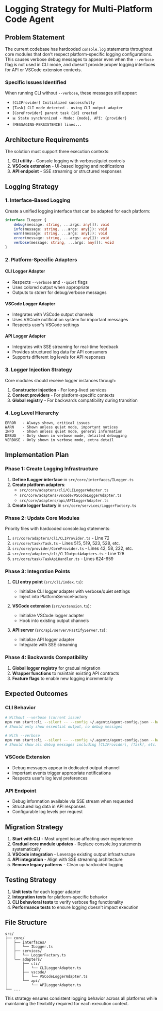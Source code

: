 # Logging Strategy for Multi-Platform Code Agent

## Problem Statement

The current codebase has hardcoded `console.log` statements throughout core modules that don't respect platform-specific logging configurations. This causes verbose debug messages to appear even when the `--verbose` flag is not used in CLI mode, and doesn't provide proper logging interfaces for API or VSCode extension contexts.

### Specific Issues Identified

When running CLI without `--verbose`, these messages still appear:

- `[CLIProvider] Initialized successfully`
- `[Task] CLI mode detected - using CLI output adapter`
- `[CoreProvider] parent task {id} created`
- `📊 State synchronized - Mode: {mode}, API: {provider}`
- `[MESSAGING-PERSISTENCE] lines...`

## Architecture Requirements

The solution must support three execution contexts:

1. **CLI utility** - Console logging with verbose/quiet controls
2. **VSCode extension** - UI-based logging and notifications
3. **API endpoint** - SSE streaming or structured responses

## Logging Strategy

### 1. Interface-Based Logging

Create a unified logging interface that can be adapted for each platform:

```typescript
interface ILogger {
	debug(message: string, ...args: any[]): void
	info(message: string, ...args: any[]): void
	warn(message: string, ...args: any[]): void
	error(message: string, ...args: any[]): void
	verbose(message: string, ...args: any[]): void
}
```

### 2. Platform-Specific Adapters

#### CLI Logger Adapter

- Respects `--verbose` and `--quiet` flags
- Uses colored output when appropriate
- Outputs to stderr for debug/verbose messages

#### VSCode Logger Adapter

- Integrates with VSCode output channels
- Uses VSCode notification system for important messages
- Respects user's VSCode settings

#### API Logger Adapter

- Integrates with SSE streaming for real-time feedback
- Provides structured log data for API consumers
- Supports different log levels for API responses

### 3. Logger Injection Strategy

Core modules should receive logger instances through:

1. **Constructor injection** - For long-lived services
2. **Context providers** - For platform-specific contexts
3. **Global registry** - For backwards compatibility during transition

### 4. Log Level Hierarchy

```
ERROR   - Always shown, critical issues
WARN    - Shown unless quiet mode, important notices
INFO    - Shown unless quiet mode, general information
DEBUG   - Only shown in verbose mode, detailed debugging
VERBOSE - Only shown in verbose mode, extra detail
```

## Implementation Plan

### Phase 1: Create Logging Infrastructure

1. **Define ILogger interface** in `src/core/interfaces/ILogger.ts`
2. **Create platform adapters**:
    - `src/core/adapters/cli/CLILoggerAdapter.ts`
    - `src/core/adapters/vscode/VSCodeLoggerAdapter.ts`
    - `src/core/adapters/api/APILoggerAdapter.ts`
3. **Create logger factory** in `src/core/services/LoggerFactory.ts`

### Phase 2: Update Core Modules

Priority files with hardcoded console.log statements:

1. `src/core/adapters/cli/CLIProvider.ts` - Line 72
2. `src/core/task/Task.ts` - Lines 515, 519, 523, 528, etc.
3. `src/core/provider/CoreProvider.ts` - Lines 42, 58, 222, etc.
4. `src/core/adapters/cli/CLIOutputAdapters.ts` - Line 128
5. `src/core/task/TaskApiHandler.ts` - Lines 624-659

### Phase 3: Integration Points

1. **CLI entry point** (`src/cli/index.ts`):

    - Initialize CLI logger adapter with verbose/quiet settings
    - Inject into PlatformServiceFactory

2. **VSCode extension** (`src/extension.ts`):

    - Initialize VSCode logger adapter
    - Hook into existing output channels

3. **API server** (`src/api/server/FastifyServer.ts`):
    - Initialize API logger adapter
    - Integrate with SSE streaming

### Phase 4: Backwards Compatibility

1. **Global logger registry** for gradual migration
2. **Wrapper functions** to maintain existing API contracts
3. **Feature flags** to enable new logging incrementally

## Expected Outcomes

### CLI Behavior

```bash
# Without --verbose (current issue)
npm run start:cli --silent -- --config ~/.agentz/agent-config.json --batch "say hello"
# Should only show essential output, no debug messages

# With --verbose
npm run start:cli --silent -- --config ~/.agentz/agent-config.json --batch "say hello" --verbose
# Should show all debug messages including [CLIProvider], [Task], etc.
```

### VSCode Extension

- Debug messages appear in dedicated output channel
- Important events trigger appropriate notifications
- Respects user's log level preferences

### API Endpoint

- Debug information available via SSE stream when requested
- Structured log data in API responses
- Configurable log levels per request

## Migration Strategy

1. **Start with CLI** - Most urgent issue affecting user experience
2. **Gradual core module updates** - Replace console.log statements systematically
3. **VSCode integration** - Leverage existing output infrastructure
4. **API integration** - Align with SSE streaming architecture
5. **Remove legacy patterns** - Clean up hardcoded logging

## Testing Strategy

1. **Unit tests** for each logger adapter
2. **Integration tests** for platform-specific behavior
3. **CLI behavioral tests** to verify verbose flag functionality
4. **Performance tests** to ensure logging doesn't impact execution

## File Structure

```
src/
├── core/
│   ├── interfaces/
│   │   └── ILogger.ts
│   ├── services/
│   │   └── LoggerFactory.ts
│   └── adapters/
│       ├── cli/
│       │   └── CLILoggerAdapter.ts
│       ├── vscode/
│       │   └── VSCodeLoggerAdapter.ts
│       └── api/
│           └── APILoggerAdapter.ts
└── ...
```

This strategy ensures consistent logging behavior across all platforms while maintaining the flexibility required for each execution context.
